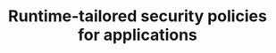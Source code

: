 ---
title: "Runtime-tailored security policies for applications"
collection: publications
permalink: /publication/2023-security-policies
# date: 2023-03-09
link: https://patents.google.com/patent/US20230074580A1/en
venue: 'United States Patent Application'
paperurl: '/files/2023-security-policies.pdf'
citation: 'Neugschwandtner Matthias, Hugo Guiroux, <b>Paul Elvinger</b><br>U.S. Patent Application NO. US2023/0074580A1 filed March 9, 2023.'
---